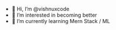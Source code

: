 - 👋 Hi, I’m @vishnuxcode
- 👀 I’m interested in becoming better
- 🌱 I’m currently learning Mern Stack / ML
